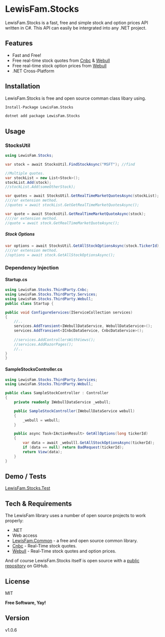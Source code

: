 # LewisFam.Stocks
 
LewisFam.Stocks is a fast, free and simple stock and option prices API written in C#. This API can easily be intergrated into any .NET project.

## Features
- Fast and Free!
- Free real-time stock quotes from [Cnbc] & [Webull]
- Free real-time stock option prices from [Webull]
- .NET Cross-Platform

## Installation

LewisFam.Stocks is free and open source comman class libary using. 

```sh
Install-Package LewisFam.Stocks
```

```sh
dotnet add package LewisFam.Stocks
```

## Usage

### StocksUtil
```csharp
using LewisFam.Stocks;
```
```csharp
var stock = await StocksUtil.FindStockAsync("MSFT"); //find
```
```csharp
//Multiple quotes.
var stockList = new List<Stock>();
stockList.Add(stock);
//stockList.Add(someOtherStock);

var quotes = await StocksUtil.GetRealTimeMarketQuotesAsync(stockList);
////or extension method.
//quotes = await stockList.GetGetRealTimeMarketQuotesAsync();
```
```csharp
var quote = await StocksUtil.GetRealTimeMarketQuoteAsync(stock);
////or extension method.
//quote = await stock.GetRealTimeMarketQuoteAsync();
```

##### Stock Options
```csharp
var options = await StocksUtil.GetAllStockOptionsAsync(stock.TickerId);
////or extension method.
//options = await stock.GetAllStockOptionsAsync();
```

### Dependency Injection

#### Startup.cs
```csharp
using LewisFam.Stocks.ThirdParty.Cnbc;
using LewisFam.Stocks.ThirdParty.Services;
using LewisFam.Stocks.ThirdParty.Webull;
public class Startup { 

public void ConfigureServices(IServiceCollection services)
{       
    //..
    services.AddTransient<IWebullDataService, WebullDataService>();    
    services.AddTransient<ICnbcDataService, CnbcDataService>();    
    
    //services.AddControllersWithViews();                
    //services.AddRazorPages();
    //..
}
}
```

#### SampleStocksController.cs
```csharp
using LewisFam.Stocks.ThirdParty.Services;
using LewisFam.Stocks.ThirdParty.Webull;

public class SampleStockController : Controller
{
    private readonly IWebullDataService _webull;

    public SampleStockController(IWebullDataService webull)
    {
        _webull = webull;
    }

    public async Task<IActionResult> GetAllOptions(long tickerId)
    {
        var data = await _webulll.GetAllStockOptionsAsync(tickerId);
        if (data == null) return BadRequest(tickerId);
        return View(data);
    }
}
```

## Demo / Tests
[LewisFam.Stocks.Test]

## Tech & Requirements

The LewisFam library uses a number of open source projects to work properly:

- .NET
- Web access
- [LewisFam.Common] - a free and open source common library.
- [Cnbc] - Real-Time stock quotes.
- [Webull] - Real-Time stock quotes and option prices.

And of course LewisFam.Stocks itself is open source with a [public repository] on GitHub.

## License
MIT

**Free Software, Yay!**

## Version
v1.0.6

[//]: #    
   [CNbc]: <https://cnbc.com>
   [Webull]: <https://webull.com>
   [LewisFam.Common]: <https://github.com/Lewis-Fam/LewisFam.Common>
   [LewisFam.Stocks]: <https://github.com/Lewis-Fam/Stocks>
   [LewisFam.Stocks.Test]: <https://github.com/Lewis-Fam/Stocks/tree/main/src/LewisFam.StocksTests>
   [public repository]: <https://github.com/Lewis-Fam/Stocks>
